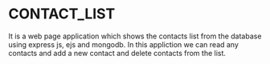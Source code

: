 # CONTACT_LIST
It is a web page application which shows the contacts list from the database using express js, ejs and mongodb. In this appliction we can read any contacts and add a new contact and delete contacts from the list.
